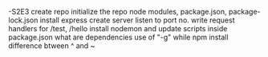 -S2E3
create repo
initialize the repo
node modules, package.json, package-lock.json
install express 
create server
listen to port no.
write request handlers for /test, /hello
install nodemon and update scripts inside package.json
what are dependencies
use of "-g" while npm install
difference btween ^ and ~

